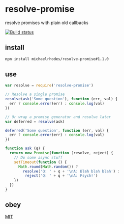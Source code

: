 # resolve-promise
resolve promises with plain old callbacks

[![Build status](https://travis-ci.org/michaelrhodes/resolve-promise.svg?branch=master)](https://travis-ci.org/michaelrhodes/resolve-promise)

## install

```sh
npm install michaelrhodes/resolve-promise#1.1.0
```

## use

```js
var resolve = require('resolve-promise')

// Resolve a single promise
resolve(ask('Some question'), function (err, val) {
  err ? console.error(err) : console.log(val)
})

// Or wrap a promise generator and resolve later
var deferred = resolve(ask)

deferred('Some question', function (err, val) {
  err ? console.error(err) : console.log(val)
})

function ask (q) {
  return new Promise(function (resolve, reject) {
    // Do some async stuff
    setTimeout(function () {
      Math.round(Math.random()) ?
        resolve('Q: ' + q + '\nA: Blah blah blah') :
         reject('Q: ' + q + '\nA: Psych!')
    })
  })
}
```

## obey

[MIT](http://opensource.org/licenses/MIT)
